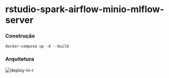 # rstudio-spark-airflow-minio-mlflow-server

### Construção

`docker-compose up -d --build`

### Arquitetura

![deploy-in-r](https://github.com/renatogcruz/big_data_deploymnet_models_in_r/assets/32683908/6f8ef063-27e0-4822-b8d4-1786bb8fb6fc)
